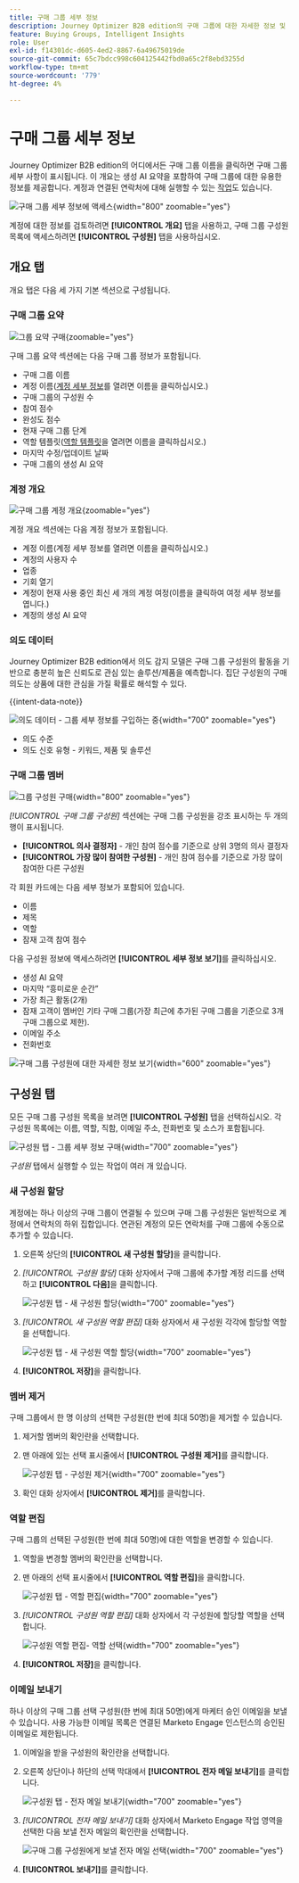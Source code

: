 ```yaml
---
title: 구매 그룹 세부 정보
description: Journey Optimizer B2B edition의 구매 그룹에 대한 자세한 정보 및 생성 AI 요약에 액세스하는 방법에 대해 알아봅니다.
feature: Buying Groups, Intelligent Insights
role: User
exl-id: f14301dc-d605-4ed2-8867-6a49675019de
source-git-commit: 65c7bdcc998c604125442fbd0a65c2f8ebd3255d
workflow-type: tm+mt
source-wordcount: '779'
ht-degree: 4%

---
```


# 구매 그룹 세부 정보

Journey Optimizer B2B edition의 어디에서든 구매 그룹 이름을 클릭하면 구매 그룹 세부 사항이 표시됩니다. 이 개요는 생성 AI 요약을 포함하여 구매 그룹에 대한 유용한 정보를 제공합니다. 계정과 연결된 연락처에 대해 실행할 수 있는 [작업](#buying-group-actions)도 있습니다.

![구매 그룹 세부 정보에 액세스](./assets/buying-group-details.png){width="800" zoomable="yes"}

계정에 대한 정보를 검토하려면 **[!UICONTROL 개요]** 탭을 사용하고, 구매 그룹 구성원 목록에 액세스하려면 **[!UICONTROL 구성원]** 탭을 사용하십시오.

## 개요 탭

개요 탭은 다음 세 가지 기본 섹션으로 구성됩니다.

### 구매 그룹 요약

![그룹 요약 구매](./assets/details-page-buying-group-overview.png){zoomable="yes"}

구매 그룹 요약 섹션에는 다음 구매 그룹 정보가 포함됩니다.

* 구매 그룹 이름
* 계정 이름([계정 세부 정보](../accounts/account-details.md)를 열려면 이름을 클릭하십시오.)
* 구매 그룹의 구성원 수
* 참여 점수
* 완성도 점수
* 현재 구매 그룹 단계
* 역할 템플릿([역할 템플릿](buying-groups-role-templates.md#access-and-browse-role-templates)을 열려면 이름을 클릭하십시오.)
* 마지막 수정/업데이트 날짜
* 구매 그룹의 생성 AI 요약

### 계정 개요

![구매 그룹 계정 개요](./assets/details-page-buying-group-account-overview.png){zoomable="yes"}

계정 개요 섹션에는 다음 계정 정보가 포함됩니다.

* 계정 이름(계정 세부 정보를 열려면 이름을 클릭하십시오.)
* 계정의 사용자 수
* 업종
* 기회 열기
* 계정이 현재 사용 중인 최신 세 개의 계정 여정(이름을 클릭하여 여정 세부 정보를 엽니다.)
* 계정의 생성 AI 요약

### 의도 데이터

Journey Optimizer B2B edition에서 의도 감지 모델은 구매 그룹 구성원의 활동을 기반으로 충분히 높은 신뢰도로 관심 있는 솔루션/제품을 예측합니다. 집단 구성원의 구매 의도는 상품에 대한 관심을 가질 확률로 해석할 수 있다.

{{intent-data-note}}

![의도 데이터 - 그룹 세부 정보를 구입하는 중](../accounts/assets/intent-data-panel.png){width="700" zoomable="yes"}

* 의도 수준
* 의도 신호 유형 - 키워드, 제품 및 솔루션

### 구매 그룹 멤버

![그룹 구성원 구매](./assets/details-page-buying-group-members.png){width="800" zoomable="yes"}

_[!UICONTROL 구매 그룹 구성원]_ 섹션에는 구매 그룹 구성원을 강조 표시하는 두 개의 행이 표시됩니다.

* **[!UICONTROL 의사 결정자]** - 개인 참여 점수를 기준으로 상위 3명의 의사 결정자
* **[!UICONTROL 가장 많이 참여한 구성원]** - 개인 참여 점수를 기준으로 가장 많이 참여한 다른 구성원

각 회원 카드에는 다음 세부 정보가 포함되어 있습니다.

* 이름
* 제목
* 역할
* 잠재 고객 참여 점수

다음 구성원 정보에 액세스하려면 **[!UICONTROL 세부 정보 보기]**&#x200B;를 클릭하십시오.

* 생성 AI 요약
* 마지막 “흥미로운 순간”
* 가장 최근 활동(2개)
* 잠재 고객이 멤버인 기타 구매 그룹(가장 최근에 추가된 구매 그룹을 기준으로 3개 구매 그룹으로 제한).
* 이메일 주소
* 전화번호

![구매 그룹 구성원에 대한 자세한 정보 보기](./assets/details-page-buying-group-members-view-details.png){width="600" zoomable="yes"}

## 구성원 탭

모든 구매 그룹 구성원 목록을 보려면 **[!UICONTROL 구성원]** 탭을 선택하십시오. 각 구성원 목록에는 이름, 역할, 직함, 이메일 주소, 전화번호 및 소스가 포함됩니다.

![구성원 탭 - 그룹 세부 정보 구매](./assets/buying-group-details-members-tab.png){width="700" zoomable="yes"}

_구성원_ 탭에서 실행할 수 있는 작업이 여러 개 있습니다.

### 새 구성원 할당

계정에는 하나 이상의 구매 그룹이 연결될 수 있으며 구매 그룹 구성원은 일반적으로 계정에서 연락처의 하위 집합입니다. 연관된 계정의 모든 연락처를 구매 그룹에 수동으로 추가할 수 있습니다.

1. 오른쪽 상단의 **[!UICONTROL 새 구성원 할당]**&#x200B;을 클릭합니다.

1. _[!UICONTROL 구성원 할당]_ 대화 상자에서 구매 그룹에 추가할 계정 리드를 선택하고 **[!UICONTROL 다음]**&#x200B;을 클릭합니다.

   ![구성원 탭 - 새 구성원 할당](./assets/buying-group-details-assign-member.png){width="700" zoomable="yes"}

1. _[!UICONTROL 새 구성원 역할 편집]_ 대화 상자에서 새 구성원 각각에 할당할 역할을 선택합니다.

   ![구성원 탭 - 새 구성원 역할 할당](./assets/buying-group-details-assign-member-edit-role.png){width="700" zoomable="yes"}

1. **[!UICONTROL 저장]**&#x200B;을 클릭합니다.

### 멤버 제거

구매 그룹에서 한 명 이상의 선택한 구성원(한 번에 최대 50명)을 제거할 수 있습니다.

1. 제거할 멤버의 확인란을 선택합니다.

1. 맨 아래에 있는 선택 표시줄에서 **[!UICONTROL 구성원 제거]**&#x200B;를 클릭합니다.

   ![구성원 탭 - 구성원 제거](./assets/buying-group-details-remove-selected.png){width="700" zoomable="yes"}

1. 확인 대화 상자에서 **[!UICONTROL 제거]**&#x200B;를 클릭합니다.

### 역할 편집

구매 그룹의 선택된 구성원(한 번에 최대 50명)에 대한 역할을 변경할 수 있습니다.

1. 역할을 변경할 멤버의 확인란을 선택합니다.

1. 맨 아래의 선택 표시줄에서 **[!UICONTROL 역할 편집]**&#x200B;을 클릭합니다.

   ![구성원 탭 - 역할 편집](./assets/buying-group-details-edit-roles.png){width="700" zoomable="yes"}

1. _[!UICONTROL 구성원 역할 편집]_ 대화 상자에서 각 구성원에 할당할 역할을 선택합니다.

   ![구성원 역할 편집- 역할 선택](./assets/buying-group-details-edit-roles-choose-roles.png){width="700" zoomable="yes"}

1. **[!UICONTROL 저장]**&#x200B;을 클릭합니다.

### 이메일 보내기

하나 이상의 구매 그룹 선택 구성원(한 번에 최대 50명)에게 마케터 승인 이메일을 보낼 수 있습니다. 사용 가능한 이메일 목록은 연결된 Marketo Engage 인스턴스의 승인된 이메일로 제한됩니다.

1. 이메일을 받을 구성원의 확인란을 선택합니다.

1. 오른쪽 상단이나 하단의 선택 막대에서 **[!UICONTROL 전자 메일 보내기]**&#x200B;를 클릭합니다.

   ![구성원 탭 - 전자 메일 보내기](./assets/buying-group-details-send-email.png){width="700" zoomable="yes"}

1. _[!UICONTROL 전자 메일 보내기]_ 대화 상자에서 Marketo Engage 작업 영역을 선택한 다음 보낼 전자 메일의 확인란을 선택합니다.

   ![구매 그룹 구성원에게 보낼 전자 메일 선택](../accounts/assets/account-details-send-email-dialog.png){width="700" zoomable="yes"}

1. **[!UICONTROL 보내기]**&#x200B;를 클릭합니다.

